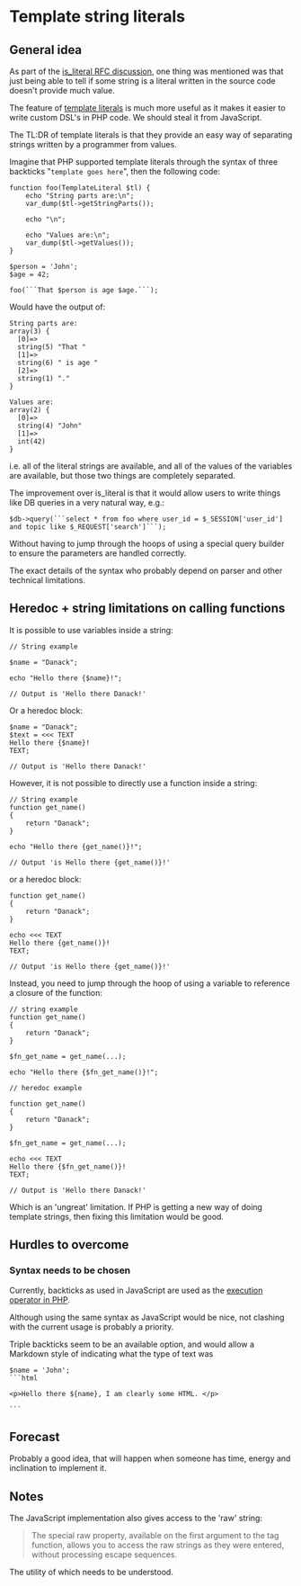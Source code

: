 # Template string literals

## General idea

As part of the [is_literal RFC discussion](https://wiki.php.net/rfc/is_literal), one thing was mentioned was that just being able to tell if some string is a literal written in the source code doesn't provide much value.

The feature of [template literals](https://developer.mozilla.org/en-US/docs/Web/JavaScript/Reference/Template_literals) is much more useful as it makes it easier to write custom DSL's in PHP code. We should steal it from JavaScript.

The TL:DR of template literals is that they provide an easy way of separating strings written by a programmer from values.

Imagine that PHP supported template literals through the syntax of three backticks "```template goes here```", then the following code:

```
function foo(TemplateLiteral $tl) {
    echo "String parts are:\n";
    var_dump($tl->getStringParts());

    echo "\n";

    echo "Values are:\n";
    var_dump($tl->getValues());
}

$person = 'John';
$age = 42;

foo(```That $person is age $age.```);

```

Would have the output of:

```
String parts are:
array(3) {
  [0]=>
  string(5) "That "
  [1]=>
  string(6) " is age "
  [2]=>
  string(1) "."
}

Values are:
array(2) {
  [0]=>
  string(4) "John"
  [1]=>
  int(42)
}
```

i.e. all of the literal strings are available, and all of the values of the variables are available, but those two things are completely separated.


The improvement over is_literal is that it would allow users to write things like DB queries in a very natural way, e.g.:

```
$db->query(```select * from foo where user_id = $_SESSION['user_id'] and topic like $_REQUEST['search']```);
```

Without having to jump through the hoops of using a special query builder to ensure the parameters are handled correctly.

The exact details of the syntax who probably depend on parser and other technical limitations.

## Heredoc + string limitations on calling functions


It is possible to use variables inside a string:
```
// String example

$name = "Danack";

echo "Hello there {$name}!";

// Output is 'Hello there Danack!'
```

Or a heredoc block:

```
$name = "Danack";
$text = <<< TEXT
Hello there {$name}!
TEXT;

// Output is 'Hello there Danack!'
```


However, it is not possible to directly use a function inside a string: 

```
// String example
function get_name()
{
    return "Danack";
}

echo "Hello there {get_name()}!";

// Output 'is Hello there {get_name()}!' 
```

or a heredoc block:

```
function get_name()
{
    return "Danack";
}

echo <<< TEXT
Hello there {get_name()}!
TEXT;

// Output 'is Hello there {get_name()}!' 

```

Instead, you need to jump through the hoop of using a variable to reference a closure of the function:

```
// string example
function get_name()
{
    return "Danack";
}

$fn_get_name = get_name(...);

echo "Hello there {$fn_get_name()}!";
```

```
// heredoc example

function get_name()
{
    return "Danack";
}

$fn_get_name = get_name(...);

echo <<< TEXT
Hello there {$fn_get_name()}!
TEXT;

// Output is 'Hello there Danack!'
```

Which is an 'ungreat' limitation. If PHP is getting a new way of doing template strings, then fixing this limitation would be good. 


## Hurdles to overcome

### Syntax needs to be chosen

Currently, backticks as used in JavaScript are used as the [execution operator in PHP](https://www.php.net/manual/en/language.operators.execution.php).

Although using the same syntax as JavaScript would be nice, not clashing with the current usage is probably a priority.

Triple backticks seem to be an available option, and would allow a Markdown style of indicating what the type of text was
```
$name = 'John';
```html

<p>Hello there ${name}, I am clearly some HTML. </p>

`​``  
```



## Forecast

Probably a good idea, that will happen when someone has time, energy and inclination to implement it.

## Notes

The JavaScript implementation also gives access to the 'raw' string:

> The special raw property, available on the first argument to
> the tag function, allows you to access the raw strings as they
> were entered, without processing escape sequences.

The utility of which needs to be understood.
